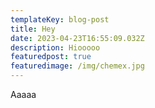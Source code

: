 ```yaml
---
templateKey: blog-post
title: Hey
date: 2023-04-23T16:55:09.032Z
description: Hiooooo
featuredpost: true
featuredimage: /img/chemex.jpg
---
```

A﻿aaaa